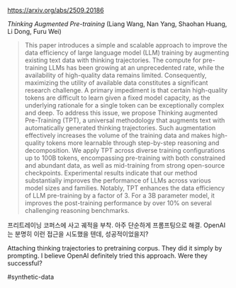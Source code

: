 https://arxiv.org/abs/2509.20186

*Thinking Augmented Pre-training* (Liang Wang, Nan Yang, Shaohan Huang, Li Dong, Furu Wei)

> This paper introduces a simple and scalable approach to improve the data efficiency of large language model (LLM) training by augmenting existing text data with thinking trajectories. The compute for pre-training LLMs has been growing at an unprecedented rate, while the availability of high-quality data remains limited. Consequently, maximizing the utility of available data constitutes a significant research challenge. A primary impediment is that certain high-quality tokens are difficult to learn given a fixed model capacity, as the underlying rationale for a single token can be exceptionally complex and deep. To address this issue, we propose Thinking augmented Pre-Training (TPT), a universal methodology that augments text with automatically generated thinking trajectories. Such augmentation effectively increases the volume of the training data and makes high-quality tokens more learnable through step-by-step reasoning and decomposition. We apply TPT across diverse training configurations up to $100$B tokens, encompassing pre-training with both constrained and abundant data, as well as mid-training from strong open-source checkpoints. Experimental results indicate that our method substantially improves the performance of LLMs across various model sizes and families. Notably, TPT enhances the data efficiency of LLM pre-training by a factor of $3$. For a $3$B parameter model, it improves the post-training performance by over $10\%$ on several challenging reasoning benchmarks.

프리트레이닝 코퍼스에 사고 궤적을 부착. 아주 단순하게 프롬프팅으로 해결. OpenAI는 분명히 이런 접근을 시도했을 텐데, 성공적이었을지?

Attaching thinking trajectories to pretraining corpus. They did it simply by prompting. I believe OpenAI definitely tried this approach. Were they successful?

#synthetic-data 